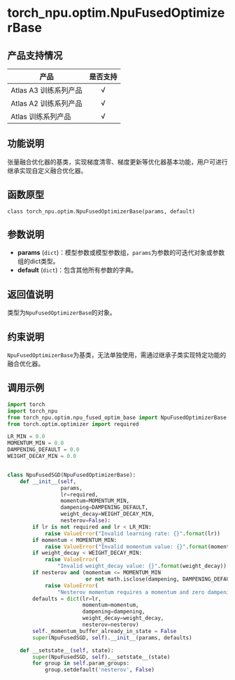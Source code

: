 # torch_npu.optim.NpuFusedOptimizerBase

## 产品支持情况

| 产品                                                         | 是否支持 |
| ------------------------------------------------------------ | :------: |
|<term>Atlas A3 训练系列产品</term>            |    √     |
|<term>Atlas A2 训练系列产品</term>  | √   |
|<term>Atlas 训练系列产品</term>                                       |    √     |

## 功能说明

张量融合优化器的基类，实现梯度清零、梯度更新等优化器基本功能，用户可进行继承实现自定义融合优化器。

## 函数原型

```
class torch_npu.optim.NpuFusedOptimizerBase(params, default)
```

## 参数说明

- **params** (`dict`)：模型参数或模型参数组，`params`为参数的可迭代对象或参数组的dict类型。
- **default** (`dict`)：包含其他所有参数的字典。


## 返回值说明

类型为`NpuFusedOptimizerBase`的对象。

## 约束说明

`NpuFusedOptimizerBase`为基类，无法单独使用，需通过继承子类实现特定功能的融合优化器。


## 调用示例

```python
import torch
import torch_npu
from torch_npu.optim.npu_fused_optim_base import NpuFusedOptimizerBase
from torch.optim.optimizer import required

LR_MIN = 0.0
MOMENTUM_MIN = 0.0
DAMPENING_DEFAULT = 0.0
WEIGHT_DECAY_MIN = 0.0


class NpuFusedSGD(NpuFusedOptimizerBase):
    def __init__(self,
                 params,
                 lr=required,
                 momentum=MOMENTUM_MIN,
                 dampening=DAMPENING_DEFAULT,
                 weight_decay=WEIGHT_DECAY_MIN,
                 nesterov=False):
        if lr is not required and lr < LR_MIN:
            raise ValueError("Invalid learning rate: {}".format(lr))
        if momentum < MOMENTUM_MIN:
            raise ValueError("Invalid momentum value: {}".format(momentum))
        if weight_decay < WEIGHT_DECAY_MIN:
            raise ValueError(
                "Invalid weight_decay value: {}".format(weight_decay))
        if nesterov and (momentum <= MOMENTUM_MIN
                         or not math.isclose(dampening, DAMPENING_DEFAULT, abs_tol=1e-15)):
            raise ValueError(
                "Nesterov momentum requires a momentum and zero dampening")
        defaults = dict(lr=lr,
                        momentum=momentum,
                        dampening=dampening,
                        weight_decay=weight_decay,
                        nesterov=nesterov)
        self._momentum_buffer_already_in_state = False
        super(NpuFusedSGD, self).__init__(params, defaults)

    def __setstate__(self, state):
        super(NpuFusedSGD, self).__setstate__(state)
        for group in self.param_groups:            
            group.setdefault('nesterov', False)
```

